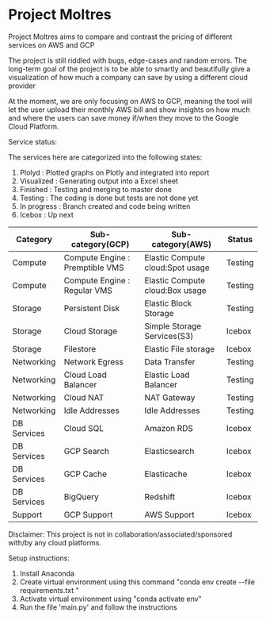 # Project Moltres
Project Moltres aims to compare and contrast the pricing of different services on AWS and GCP

The project is still riddled with bugs, edge-cases and random errors. The long-term goal of the project is to be able to smartly and beautifully give a visualization of how much a company can save by using a different cloud provider 

At the moment, we are only focusing on AWS to GCP, meaning the tool will let the user upload their monthly AWS bill and show insights on how much and where the users can save money if/when they move to the Google Cloud Platform. 

Service status:

The services here are categorized into the following states:
1. Plolyd : Plotted graphs on Plotly and integrated into report
2. Visualized : Generating output into a Excel sheet
3. Finished : Testing and merging to master done
4. Testing : The coding is done but tests are not done yet
5. In progress : Branch created and code being written
6. Icebox : Up next 

| Category | Sub-category(GCP) |Sub-category(AWS)| Status |
| -------- | -------- | -------- |------ |
| Compute     | Compute Engine : Premptible VMS     | Elastic Compute cloud:Spot usage     |Testing |
| Compute     | Compute Engine : Regular VMS     | Elastic Compute cloud:Box usage     |Testing |
| Storage     | Persistent Disk     | Elastic Block Storage     | Testing |
| Storage     | Cloud Storage     | Simple Storage Services(S3)     | Icebox |
| Storage     | Filestore     | Elastic File storage     | Icebox |
| Networking     | Network Egress     | Data Transfer     | Testing |
| Networking     | Cloud Load Balancer     | Elastic Load Balancer     | Testing |
| Networking     | Cloud NAT     | NAT Gateway     | Testing |
| Networking     | Idle Addresses     | Idle Addresses     | Testing |
| DB Services     | Cloud SQL     | Amazon RDS     | Icebox |
| DB Services     | GCP Search     | Elasticsearch     | Icebox |
| DB Services     | GCP Cache      | Elasticache     | Icebox |
| DB Services     | BigQuery     | Redshift     | Icebox |
| Support     | GCP Support     | AWS Support     |Icebox |


Disclaimer: This project is not in collaboration/associated/sponsored with/by any cloud platforms. 

Setup instructions:

1. Install Anaconda
2. Create virtual environment using this command "conda env create --file requirements.txt "
3. Activate virtual environment using "conda activate env"
4. Run the file 'main.py' and follow the instructions
